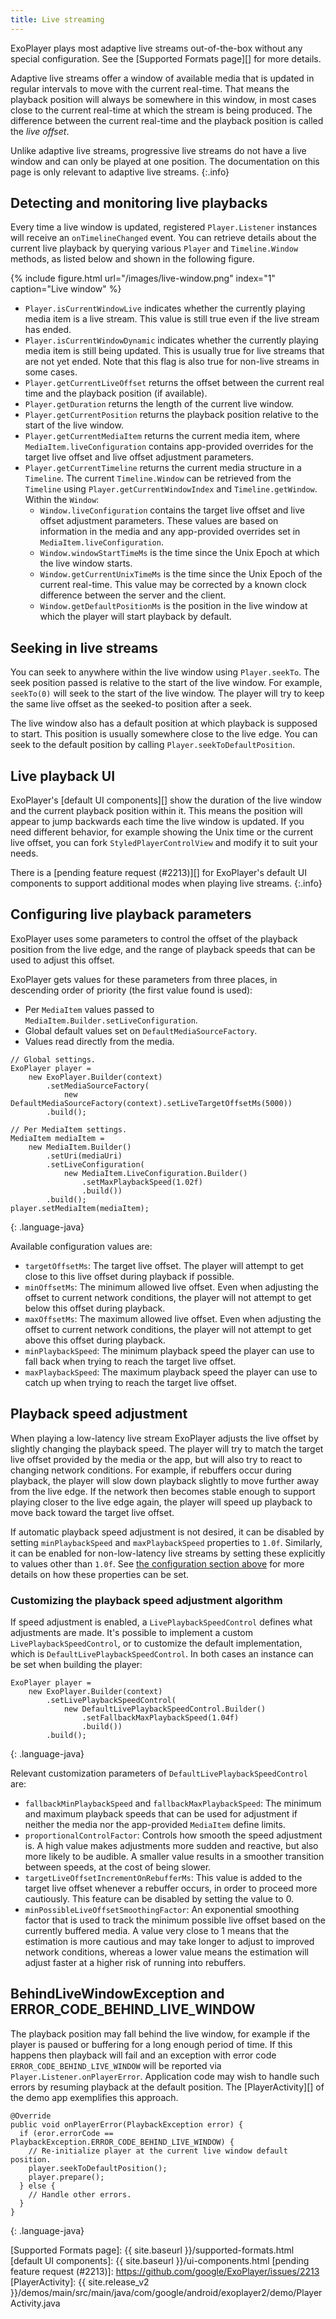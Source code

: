 ```yaml
---
title: Live streaming
---
```


ExoPlayer plays most adaptive live streams out-of-the-box without any special
configuration. See the [Supported Formats page][] for more details.

Adaptive live streams offer a window of available media that is updated in
regular intervals to move with the current real-time. That means the playback
position will always be somewhere in this window, in most cases close to the
current real-time at which the stream is being produced. The difference between
the current real-time and the playback position is called the *live offset*.

Unlike adaptive live streams, progressive live streams do not have a live window
and can only be played at one position. The documentation on this page is only
relevant to adaptive live streams.
{:.info}

## Detecting and monitoring live playbacks ##

Every time a live window is updated, registered `Player.Listener` instances
will receive an `onTimelineChanged` event. You can retrieve details about the
current live playback by querying various `Player` and `Timeline.Window`
methods, as listed below and shown in the following figure.

{% include figure.html url="/images/live-window.png" index="1" caption="Live window" %}

* `Player.isCurrentWindowLive` indicates whether the currently playing media
  item is a live stream. This value is still true even if the live stream has
  ended.
* `Player.isCurrentWindowDynamic` indicates whether the currently playing media
  item is still being updated. This is usually true for live streams that are
  not yet ended. Note that this flag is also true for non-live streams in some
  cases.
* `Player.getCurrentLiveOffset` returns the offset between the current real
  time and the playback position (if available).
* `Player.getDuration` returns the length of the current live window.
* `Player.getCurrentPosition` returns the playback position relative to the
  start of the live window.
* `Player.getCurrentMediaItem` returns the current media item, where
  `MediaItem.liveConfiguration` contains app-provided overrides for the target
  live offset and live offset adjustment parameters.
* `Player.getCurrentTimeline` returns the current media structure in a
  `Timeline`. The current `Timeline.Window` can be retrieved from the `Timeline`
  using `Player.getCurrentWindowIndex` and `Timeline.getWindow`. Within the
  `Window`:
  * `Window.liveConfiguration` contains the target live offset and live offset
    adjustment parameters. These values are based on information in the media
    and any app-provided overrides set in `MediaItem.liveConfiguration`.
  * `Window.windowStartTimeMs` is the time since the Unix Epoch at which the
    live window starts.
  * `Window.getCurrentUnixTimeMs` is the time since the Unix Epoch of the
    current real-time. This value may be corrected by a known clock difference
    between the server and the client.
  * `Window.getDefaultPositionMs` is the position in the live window at which
    the player will start playback by default.

## Seeking in live streams ##

You can seek to anywhere within the live window using `Player.seekTo`. The seek
position passed is relative to the start of the live window. For example,
 `seekTo(0)` will seek to the start of the live window. The player will try to
keep the same live offset as the seeked-to position after a seek.

The live window also has a default position at which playback is supposed to
start. This position is usually somewhere close to the live edge. You can seek
to the default position by calling `Player.seekToDefaultPosition`.

## Live playback UI ##

ExoPlayer's [default UI components][] show the duration of the live window and
the current playback position within it. This means the position will appear to
jump backwards each time the live window is updated. If you need different
behavior, for example showing the Unix time or the current live offset, you can
fork `StyledPlayerControlView` and modify it to suit your needs.

There is a [pending feature request (#2213)][] for ExoPlayer's default UI
components to support additional modes when playing live streams.
{:.info}

## Configuring live playback parameters ##

ExoPlayer uses some parameters to control the offset of the playback position
from the live edge, and the range of playback speeds that can be used to
adjust this offset.

ExoPlayer gets values for these parameters from three places, in descending
order of priority (the first value found is used):

* Per `MediaItem` values passed to `MediaItem.Builder.setLiveConfiguration`.
* Global default values set on `DefaultMediaSourceFactory`.
* Values read directly from the media. 

~~~
// Global settings.
ExoPlayer player =
    new ExoPlayer.Builder(context)
        .setMediaSourceFactory(
            new DefaultMediaSourceFactory(context).setLiveTargetOffsetMs(5000))
        .build();

// Per MediaItem settings.
MediaItem mediaItem =
    new MediaItem.Builder()
        .setUri(mediaUri)
        .setLiveConfiguration(
            new MediaItem.LiveConfiguration.Builder()
                .setMaxPlaybackSpeed(1.02f)
                .build())
        .build();
player.setMediaItem(mediaItem);
~~~
{: .language-java}

Available configuration values are:

* `targetOffsetMs`: The target live offset. The player will attempt to get
  close to this live offset during playback if possible.
* `minOffsetMs`: The minimum allowed live offset. Even when adjusting the
  offset to current network conditions, the player will not attempt to get below
  this offset during playback.
* `maxOffsetMs`: The maximum allowed live offset. Even when adjusting the
  offset to current network conditions, the player will not attempt to get above
  this offset during playback.
* `minPlaybackSpeed`: The minimum playback speed the player can use to fall back
  when trying to reach the target live offset.
* `maxPlaybackSpeed`: The maximum playback speed the player can use to catch up
  when trying to reach the target live offset.

## Playback speed adjustment ##

When playing a low-latency live stream ExoPlayer adjusts the live offset by
slightly changing the playback speed. The player will try to match the target
live offset provided by the media or the app, but will also try to react to
changing network conditions. For example, if rebuffers occur during playback,
the player will slow down playback slightly to move further away from the live
edge. If the network then becomes stable enough to support playing closer to the
live edge again, the player will speed up playback to move back toward the
target live offset.

If automatic playback speed adjustment is not desired, it can be disabled by
setting `minPlaybackSpeed` and `maxPlaybackSpeed` properties to `1.0f`.
Similarly, it can be enabled for non-low-latency live streams by setting these
explicitly to values other than `1.0f`. See
[the configuration section above](#configuring-live-playback-parameters) for
more details on how these properties can be set.

### Customizing the playback speed adjustment algorithm ###

If speed adjustment is enabled, a `LivePlaybackSpeedControl` defines what
adjustments are made. It's possible to implement a custom
`LivePlaybackSpeedControl`, or to customize the default implementation, which is
`DefaultLivePlaybackSpeedControl`. In both cases an instance can be set when
building the player:

~~~
ExoPlayer player =
    new ExoPlayer.Builder(context)
        .setLivePlaybackSpeedControl(
            new DefaultLivePlaybackSpeedControl.Builder()
                .setFallbackMaxPlaybackSpeed(1.04f)
                .build())
        .build();
~~~
{: .language-java}

Relevant customization parameters of `DefaultLivePlaybackSpeedControl` are:

* `fallbackMinPlaybackSpeed` and `fallbackMaxPlaybackSpeed`: The minimum and
  maximum playback speeds that can be used for adjustment if neither the media
  nor the app-provided `MediaItem` define limits.
* `proportionalControlFactor`: Controls how smooth the speed adjustment is. A
  high value makes adjustments more sudden and reactive, but also more likely to
  be audible. A smaller value results in a smoother transition between speeds,
  at the cost of being slower.
* `targetLiveOffsetIncrementOnRebufferMs`: This value is added to the target
  live offset whenever a rebuffer occurs, in order to proceed more cautiously.
  This feature can be disabled by setting the value to 0.
* `minPossibleLiveOffsetSmoothingFactor`: An exponential smoothing factor that
  is used to track the minimum possible live offset based on the currently
  buffered media. A value very close to 1 means that the estimation is more
  cautious and may take longer to adjust to improved network conditions, whereas
  a lower value means the estimation will adjust faster at a higher risk of
  running into rebuffers.

## BehindLiveWindowException and ERROR_CODE_BEHIND_LIVE_WINDOW ##

The playback position may fall behind the live window, for example if the player
is paused or buffering for a long enough period of time. If this happens then
playback will fail and an exception with error code
`ERROR_CODE_BEHIND_LIVE_WINDOW` will be reported via
`Player.Listener.onPlayerError`. Application code may wish to handle such
errors by resuming playback at the default position. The [PlayerActivity][] of
the demo app exemplifies this approach.

~~~
@Override
public void onPlayerError(PlaybackException error) {
  if (eror.errorCode == PlaybackException.ERROR_CODE_BEHIND_LIVE_WINDOW) {
    // Re-initialize player at the current live window default position.
    player.seekToDefaultPosition();
    player.prepare();
  } else {
    // Handle other errors.
  }
}
~~~
{: .language-java}

[Supported Formats page]: {{ site.baseurl }}/supported-formats.html
[default UI components]: {{ site.baseurl }}/ui-components.html
[pending feature request (#2213)]: https://github.com/google/ExoPlayer/issues/2213
[PlayerActivity]: {{ site.release_v2 }}/demos/main/src/main/java/com/google/android/exoplayer2/demo/PlayerActivity.java

